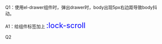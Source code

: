 Q1：使用el-drawer组件时，弹出drawer时，body出现5px右边距导致body抖动。

A1：给组件标签加上  <font color=blue size=5  >:lock-scroll</font>

Q2

